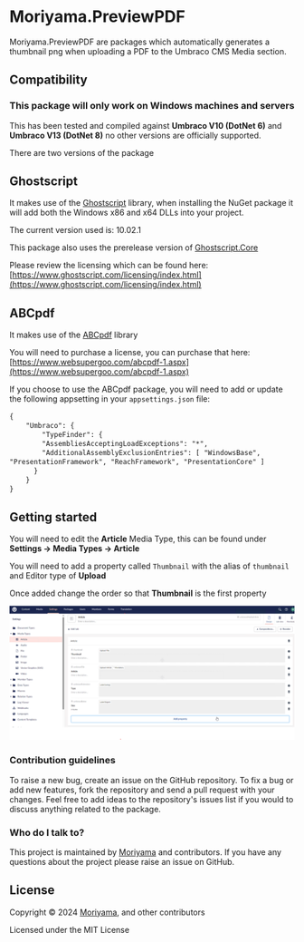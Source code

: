# Moriyama.PreviewPDF

Moriyama.PreviewPDF are packages which automatically generates a thumbnail png when uploading a PDF to the Umbraco CMS Media section.

## Compatibility

### This package will **only work on Windows machines and servers**

This has been tested and compiled against **Umbraco V10 (DotNet 6)** and **Umbraco V13 (DotNet 8)** no other versions are officially supported.

There are two versions of the package

## Ghostscript
It makes use of the [Ghostscript](https://www.ghostscript.com/) library, when installing the NuGet package it will add both the Windows x86 and x64 DLLs into your project.

The current version used is: 10.02.1

This package also uses the prerelease version of [Ghostscript.Core](https://github.com/porrey/Ghostscript.NET)

Please review the licensing which can be found here:
[https://www.ghostscript.com/licensing/index.html](https://www.ghostscript.com/licensing/index.html)

## ABCpdf
It makes use of the [ABCpdf](https://www.websupergoo.com/abcpdf-1.aspx) library

You will need to purchase a license, you can purchase that here:
[https://www.websupergoo.com/abcpdf-1.aspx](https://www.websupergoo.com/abcpdf-1.aspx)

If you choose to use the ABCpdf package, you will need to add or update the following appsetting in your `appsettings.json` file:

```
{
    "Umbraco": {
        "TypeFinder": {
        "AssembliesAcceptingLoadExceptions": "*",
        "AdditionalAssemblyExclusionEntries": [ "WindowsBase", "PresentationFramework", "ReachFramework", "PresentationCore" ]
      }
    }
}
```

## Getting started

You will need to edit the **Article** Media Type, this can be found under **Settings -> Media Types -> Article**

You will need to add a property called `Thumbnail` with the alias of `thumbnail` and Editor type of **Upload**

Once added change the order so that **Thumbnail** is the first property

![media type configuration](/Screenshots/media-type-configuration.png "media type configuration")

### Contribution guidelines

To raise a new bug, create an issue on the GitHub repository. To fix a bug or add new features, fork the repository and send a pull request with your changes. Feel free to add ideas to the repository's issues list if you would to discuss anything related to the package.

### Who do I talk to?
This project is maintained by [Moriyama](https://moriyama) and contributors. If you have any questions about the project please raise an issue on GitHub.

## License

Copyright &copy; 2024 [Moriyama](https://moriyama.co.uk), and other contributors

Licensed under the MIT License